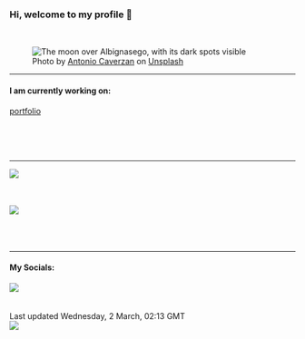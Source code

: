 <h3>Hi, welcome to my profile 👋</h3>

<br />
<figure>
  <img
    src="https://images.unsplash.com/photo-1499465132479-23763993c9b9?crop=entropy&cs=tinysrgb&fit=max&fm=jpg&ixid=MnwyNzQ3MDB8MHwxfHJhbmRvbXx8fHx8fHx8fDE2NDYxODI3Mzg&ixlib=rb-1.2.1&q=80&w=1080&auto=format"
    alt="The moon over Albignasego, with its dark spots visible" 
  />
  <figcaption>Photo by <a
    href="https://unsplash.com/@antocave?utm_source=Profile%20readme&utm_medium=referral">Antonio Caverzan</a> on <a
    href="https://unsplash.com/?utm_source=Profile%20readme&utm_medium=referral">Unsplash</a></figcaption>
</figure>


<hr />
<h4>I am currently working on:</h4>
<a href="https://github.com/ShaneLucy/portfolio">portfolio</a>

<br /><br /><br />

<hr />
<img
  src="https://github-readme-stats.vercel.app/api?username=shanelucy&show_icons=true&theme=calm"
/>
<br /><br /><br />

<img 
  src="https://github-readme-stats.vercel.app/api/top-langs/?username=shanelucy&theme=calm"
/>
<br /><br /><br /><br />
<hr />
<h4>My Socials:</h4>
<a href="https://uk.linkedin.com/in/shane-lucy-4735b616a">
  <img
    src="https://img.shields.io/badge/linkedin%20-%230077B5.svg?&style=for-the-badge&logo=linkedin&logoColor=white"
  />
</a>
<br /><br /><br />
Last updated Wednesday, 2 March, 02:13 GMT
<br />
<img
  src="https://github.com/ShaneLucy/ShaneLucy/workflows/README%20build/badge.svg"
/>
